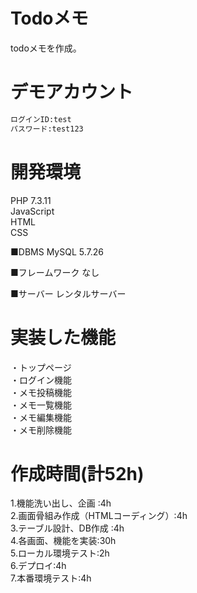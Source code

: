 # Todoメモ


todoメモを作成。 


# デモアカウント


```bash
ログインID:test
パスワード:test123
```


# 開発環境

PHP 7.3.11  
JavaScript  
HTML  
CSS 

■DBMS
MySQL  5.7.26 

■フレームワーク
なし

■サーバー
レンタルサーバー

# 実装した機能
・トップページ  
・ログイン機能  
・メモ投稿機能  
・メモ一覧機能  
・メモ編集機能  
・メモ削除機能  

# 作成時間(計52h)
1.機能洗い出し、企画 :4h  
2.画面骨組み作成（HTMLコーディング）:4h  
3.テーブル設計、DB作成 :4h  
4.各画面、機能を実装:30h  
5.ローカル環境テスト:2h  
6.デプロイ:4h  
7.本番環境テスト:4h  
